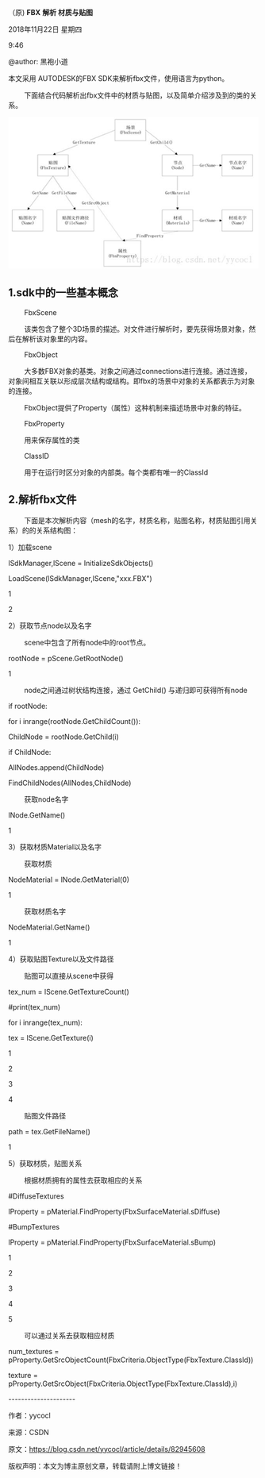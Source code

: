 ﻿（原)   **FBX** **解析 材质与贴图**

2018年11月22日 星期四

9:46

@author: 黑袍小道

 

本文采用 AUTODESK的FBX SDK来解析fbx文件，使用语言为python。

 

   下面结合代码解析出fbx文件中的材质与贴图，以及简单介绍涉及到的类的关系。

 


![img](./FBXReadAndWrite.assets/clip_image002.jpg)

 

## 1.sdk中的一些基本概念

   FbxScene

   该类包含了整个3D场景的描述。对文件进行解析时，要先获得场景对象，然后在解析该对象里的内容。

   FbxObject

   大多数FBX对象的基类。对象之间通过connections进行连接。通过连接，对象间相互关联以形成层次结构或结构。即fbx的场景中对象的关系都表示为对象的连接。

   FbxObject提供了Property（属性）这种机制来描述场景中对象的特征。

   FbxProperty

   用来保存属性的类

   ClassID

   用于在运行时区分对象的内部类。每个类都有唯一的ClassId

 

## 2.解析fbx文件

   下面是本次解析内容（mesh的名字，材质名称，贴图名称，材质贴图引用关系）的的关系结构图：

 

 

1）加载scene

 

lSdkManager,lScene = InitializeSdkObjects()

LoadScene(lSdkManager,lScene,"xxx.FBX")

1

2

2）获取节点node以及名字

   scene中包含了所有node中的root节点。

 

rootNode = pScene.GetRootNode()

1

   node之间通过树状结构连接，通过 GetChild() 与递归即可获得所有node

 

if rootNode:

for i inrange(rootNode.GetChildCount()):

ChildNode = rootNode.GetChild(i)

if ChildNode:

AllNodes.append(ChildNode)

FindChildNodes(AllNodes,ChildNode)

   获取node名字

 

lNode.GetName()

1

3）获取材质Material以及名字

   获取材质

 

NodeMaterial = lNode.GetMaterial(0)

1

   获取材质名字

 

NodeMaterial.GetName()

1

4）获取贴图Texture以及文件路径

 

   贴图可以直接从scene中获得

 

tex_num = lScene.GetTextureCount()

\#print(tex_num)

for i inrange(tex_num):

tex = lScene.GetTexture(i)

1

2

3

4

   贴图文件路径

 

path = tex.GetFileName()

1

5）获取材质，贴图关系

   根据材质拥有的属性去获取相应的关系

 

\#DiffuseTextures

lProperty = pMaterial.FindProperty(FbxSurfaceMaterial.sDiffuse)

 

\#BumpTextures

lProperty = pMaterial.FindProperty(FbxSurfaceMaterial.sBump)

1

2

3

4

5

   可以通过关系去获取相应材质

 

num_textures = pProperty.GetSrcObjectCount(FbxCriteria.ObjectType(FbxTexture.ClassId))

texture = pProperty.GetSrcObject(FbxCriteria.ObjectType(FbxTexture.ClassId),i)

\--------------------- 

作者：yycocl 

来源：CSDN 

原文：https://blog.csdn.net/yycocl/article/details/82945608 

版权声明：本文为博主原创文章，转载请附上博文链接！
